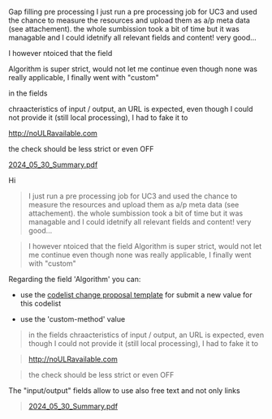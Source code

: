 Gap filling pre processing
I just run a pre processing job for UC3 and used the chance to measure the resources and upload them as a/p meta data (see attachement). the whole sumbission took a bit of time but it was managable and I could idetnify all relevant fields and content! very good...

I however ntoiced that the field 
Algorithm is super strict, would not let me continue even though none was really applicable, I finally went with "custom"

in the fields
chraacteristics of input / output, an URL is expected, even though I could not provide it (still local processing), I had to fake it to 

http://noULRavailable.com

the check should be less strict or even OFF

[2024_05_30_Summary.pdf](https://github.com/FAIRiCUBE/resource-metadata/files/15500545/2024_05_30_Summary.pdf)

Hi

> I just run a pre processing job for UC3 and used the chance to measure the resources and upload them as a/p meta data (see attachement). the whole sumbission took a bit of time but it was managable and I could idetnify all relevant fields and content! very good...
> 
> I however ntoiced that the field Algorithm is super strict, would not let me continue even though none was really applicable, I finally went with "custom"
> 

Regarding the field 'Algorithm' you can:

- use the [codelist change proposal template](https://github.com/FAIRiCUBE/resource-metadata/issues/new?assignees=&labels=&projects=&template=codelist_change_proposal.yml) for submit a new value for this codelist
- use the 'custom-method' value  

> in the fields chraacteristics of input / output, an URL is expected, even though I could not provide it (still local processing), I had to fake it to
> 
> http://noULRavailable.com
> 
> the check should be less strict or even OFF
> 

The "input/output" fields allow to use also free text and not only links

> [2024_05_30_Summary.pdf](https://github.com/FAIRiCUBE/resource-metadata/files/15500545/2024_05_30_Summary.pdf)